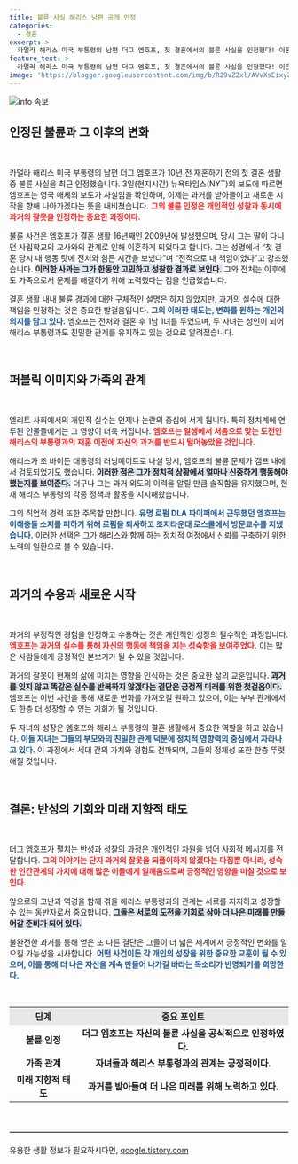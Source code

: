 ```yaml
---
title: 불륜 사실 해리스 남편 공개 인정
categories:
  - 결혼
excerpt: >
  카멀라 해리스 미국 부통령의 남편 더그 엠호프, 첫 결혼에서의 불륜 사실을 인정했다! 이혼의 배경과 그가 해리스를 만난 후의 삶은? 궁금증을 자극하는 진실을 지금 확인하세요!
feature_text: >
  카멀라 해리스 미국 부통령의 남편 더그 엠호프, 첫 결혼에서의 불륜 사실을 인정했다! 이혼의 배경과 그가 해리스를 만난 후의 삶은? 궁금증을 자극하는 진실을 지금 확인하세요!
image: 'https://blogger.googleusercontent.com/img/b/R29vZ2xl/AVvXsEixyZcFfHzMRdzZMjFBmAUKJYCLCGyLL1o632UiGVXcaFdKo_bkvkuCioo0uUKlGfBVcT3P84aROyZIXSBEx3Aw5nCQ3pTgDom1WDC4m8eifvWiAmWEEVb4x6G_l8C0QH225ldMjyaFvpxGEBGNO37VmDTDMHGhJPq73UglMfDca1-0aw/s1600/blogspot.png'
---
```


<p><img src="https://blogger.googleusercontent.com/img/b/R29vZ2xl/AVvXsEixyZcFfHzMRdzZMjFBmAUKJYCLCGyLL1o632UiGVXcaFdKo_bkvkuCioo0uUKlGfBVcT3P84aROyZIXSBEx3Aw5nCQ3pTgDom1WDC4m8eifvWiAmWEEVb4x6G_l8C0QH225ldMjyaFvpxGEBGNO37VmDTDMHGhJPq73UglMfDca1-0aw/s1600/blogspot.png" alt="info 속보" /></p>

<h2 data-ke-size="size26">인정된 불륜과 그 이후의 변화</h2>

<p data-ke-size="size16">&nbsp;</p> 

<p>카멀라 해리스 미국 부통령의 남편 더그 엠호프가 10년 전 재혼하기 전의 첫 결혼 생활 중 불륜 사실을 최근 인정했습니다. 3일(현지시간) 뉴욕타임스(NYT)의 보도에 따르면 엠호프는 영국 매체의 보도가 사실임을 확인하며, 이제는 과거를 받아들이고 새로운 시작을 향해 나아가겠다는 뜻을 내비쳤습니다. <b><span style="color: #ee2323;">그의 불륜 인정은 개인적인 성찰과 동시에 과거의 잘못을 인정하는 중요한 과정이다.</span></b> </p>

<p>불륜 사건은 엠호프가 결혼 생활 16년째인 2009년에 발생했으며, 당시 그는 딸이 다니던 사립학교의 교사와의 관계로 인해 이혼하게 되었다고 합니다. 그는 성명에서 “첫 결혼 당시 내 행동 탓에 전처와 힘든 시간을 보냈다”며 “전적으로 내 책임이었다”고 강조했습니다. <b><span style="background-color: #21538527;">이러한 사과는 그가 한동안 고민하고 성찰한 결과로 보인다.</span></b> 그와 전처는 이후에도 가족으로서 문제를 해결하기 위해 노력했다는 점을 언급했습니다.</p>

<p>결혼 생활 내내 불륜 경과에 대한 구체적인 설명은 하지 않았지만, 과거의 실수에 대한 책임을 인정하는 것은 중요한 발걸음입니다. <b><span style="color: #1a5490;">그의 이러한 태도는, 변화를 원하는 개인의 의지를 담고 있다.</span></b> 엠호프는 전처와 결혼 후 1남 1녀를 두었으며, 두 자녀는 성인이 되어 해리스 부통령과도 친밀한 관계를 유지하고 있는 것으로 알려졌습니다.</p>

<p data-ke-size="size16">&nbsp;</p> 

<h2 data-ke-size="size26">퍼블릭 이미지와 가족의 관계</h2>

<p data-ke-size="size16">&nbsp;</p> 

<p>엘리트 사회에서의 개인적 실수는 언제나 논란의 중심에 서게 됩니다. 특히 정치계에 연루된 인물들에게는 그 영향이 더욱 커집니다. <b><span style="color: #ee2323;">엠호프는 일생에서 처음으로 맞는 도전인 해리스의 부통령과의 재혼 이전에 자신의 과거를 반드시 털어놓았을 것입니다.</span></b> </p>

<p>해리스가 조 바이든 대통령의 러닝메이트로 나설 당시, 엠호프의 불륜 문제가 캠프 내에서 검토되었기도 했습니다. <b><span style="background-color: #21538527;">이러한 점은 그가 정치적 상황에서 얼마나 신중하게 행동해야 했는지를 보여준다.</span></b> 더구나 그는 과거 외도의 이력을 알릴 만큼 솔직함을 유지했으며, 현재 해리스 부통령의 각종 정책과 활동을 지지해왔습니다.</p>

<p>그의 직업적 경력 또한 주목할 만합니다. <b><span style="color: #1a5490;">유명 로펌 DLA 파이퍼에서 근무했던 엠호프는 이해충돌 소지를 피하기 위해 로펌을 퇴사하고 조지타운대 로스쿨에서 방문교수를 지냈습니다.</span></b> 이러한 선택은 그가 해리스와 함께 하는 정치적 여정에서 신뢰를 구축하기 위한 노력의 일환으로 볼 수 있습니다.</p>

<p data-ke-size="size16">&nbsp;</p> 

<h2 data-ke-size="size26">과거의 수용과 새로운 시작</h2>

<p data-ke-size="size16">&nbsp;</p> 

<p>과거의 부정적인 경험을 인정하고 수용하는 것은 개인적인 성장의 필수적인 과정입니다. <b><span style="color: #ee2323;">엠호프는 과거의 실수를 통해 자신의 행동에 책임을 지는 성숙함을 보여주었다.</span></b> 이는 많은 사람들에게 긍정적인 본보기가 될 수 있을 것입니다.</p>

<p>과거의 잘못이 현재의 삶에 미치는 영향을 인식하는 것은 중요한 삶의 교훈입니다. <b><span style="background-color: #21538527;">과거를 잊지 않고 똑같은 실수를 반복하지 않겠다는 결단은 긍정적 미래를 위한 첫걸음이다.</span></b> 엠호프는 이번 사건을 통해 새로운 변화를 가져오길 원하고 있으며, 이는 부부 관계에서도 한층 더 성장할 수 있는 기회가 될 것입니다.</p>

<p>두 자녀의 성장은 엠호프와 해리스 부통령의 결혼 생활에서 중요한 역할을 하고 있습니다. <b><span style="color: #1a5490;">이들 자녀는 그들의 부모와의 친밀한 관계 덕분에 정치적 영향력의 중심에서 자라나고 있다.</span></b> 이 과정에서 세대 간의 가치와 경험도 전파되며, 그들의 정체성 또한 한층 뚜렷해질 것입니다.</p>

<p data-ke-size="size16">&nbsp;</p> 

<h2 data-ke-size="size26">결론: 반성의 기회와 미래 지향적 태도</h2>

<p data-ke-size="size16">&nbsp;</p> 

<p>더그 엠호프가 펼치는 반성과 성찰의 과정은 개인적인 차원을 넘어 사회적 메시지를 전달합니다. <b><span style="color: #ee2323;">그의 이야기는 단지 과거의 잘못을 되풀이하지 않겠다는 다짐뿐 아니라, 성숙한 인간관계의 가치에 대해 많은 이들에게 일깨움으로써 긍정적인 영향을 미칠 것으로 보인다.</span></b> </p>

<p>앞으로의 고난과 역경을 함께 겪을 해리스 부통령과의 관계는 서로를 지지하고 성장할 수 있는 동반자로서 중요합니다. <b><span style="background-color: #21538527;">그들은 서로의 도전을 기회로 삼아 더 나은 미래를 만들어갈 준비가 되어 있다.</span></b> </p>

<p>불완전한 과거를 통해 얻은 또 다른 결단은 그들이 더 넓은 세계에서 긍정적인 변화를 일으킬 가능성을 시사합니다. <b><span style="color: #1a5490;">어떤 사건이든 각 개인의 성장을 위한 중요한 교훈이 될 수 있으며, 이를 통해 더 나은 자신을 계속 만들어 나가길 바라는 목소리가 반영되기를 희망한다.</span></b></p>

<p data-ke-size="size16">&nbsp;</p> 

<table style="width: 100%; border-collapse: collapse;">
    <tr>
        <th style="text-align: center; background-color: #e8e8e8;">단계</th>
        <th style="text-align: center; background-color: #e8e8e8;">중요 포인트</th>
    </tr>
    <tr>
        <td style="text-align: center; height: 17px;"><b>불륜 인정</b></td>
        <td style="text-align: center; height: 17px;"><b>더그 엠호프는 자신의 불륜 사실을 공식적으로 인정하였다.</b></td>
    </tr>
    <tr>
        <td style="text-align: center; height: 17px;"><b>가족 관계</b></td>
        <td style="text-align: center; height: 17px;"><b>자녀들과 해리스 부통령과의 관계는 긍정적이다.</b></td>
    </tr>
    <tr>
        <td style="text-align: center; height: 17px;"><b>미래 지향적 태도</b></td>
        <td style="text-align: center; height: 17px;"><b>과거를 받아들여 더 나은 미래를 위해 노력하고 있다.</b></td>
    </tr>
</table>

<p data-ke-size="size16">&nbsp;</p> 

<hr style="border:1px solid #c6c6c6; margin: 20px 0;">
유용한 생활 정보가 필요하시다면, <a href="https://qoogle.tistory.com" rel="dofollow">qoogle.tistory.com</a>


